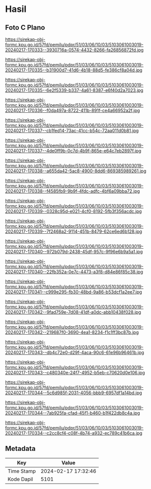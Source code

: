 # Hasil

## Foto C Plano

https://sirekap-obj-formc.kpu.go.id/57fd/pemilu/pdpr/51/03/06/10/03/5103061003019-20240217-170333--3930716a-0574-4432-8266-fa26856872fd.jpg

https://sirekap-obj-formc.kpu.go.id/57fd/pemilu/pdpr/51/03/06/10/03/5103061003019-20240217-170335--b31900d7-41d6-4b18-88d5-fe386cf8a04d.jpg

https://sirekap-obj-formc.kpu.go.id/57fd/pemilu/pdpr/51/03/06/10/03/5103061003019-20240217-170335--6e2f5339-b337-4a61-8387-e6f40d2a7023.jpg

https://sirekap-obj-formc.kpu.go.id/57fd/pemilu/pdpr/51/03/06/10/03/5103061003019-20240217-170336--f0da497a-8722-411b-891f-ce4a66952a2f.jpg

https://sirekap-obj-formc.kpu.go.id/57fd/pemilu/pdpr/51/03/06/10/03/5103061003019-20240217-170337--cb1fed14-73ac-41cc-b54c-72aa011d0b81.jpg

https://sirekap-obj-formc.kpu.go.id/57fd/pemilu/pdpr/51/03/06/10/03/5103061003019-20240217-170337--4de0ff9b-0c7d-4b9f-865e-e64c7eb2897f.jpg

https://sirekap-obj-formc.kpu.go.id/57fd/pemilu/pdpr/51/03/06/10/03/5103061003019-20240217-170338--a655da42-5ac8-4900-8dd6-869385989261.jpg

https://sirekap-obj-formc.kpu.go.id/57fd/pemilu/pdpr/51/03/06/10/03/5103061003019-20240217-170338--f4585fb9-9b9f-4fdc-adfc-4bf6a09bba72.jpg

https://sirekap-obj-formc.kpu.go.id/57fd/pemilu/pdpr/51/03/06/10/03/5103061003019-20240217-170339--0328c95d-e021-4cf0-8192-5fb3f356acdc.jpg

https://sirekap-obj-formc.kpu.go.id/57fd/pemilu/pdpr/51/03/06/10/03/5103061003019-20240217-170339--7f2468a2-9114-451b-8479-62ce6ed6b128.jpg

https://sirekap-obj-formc.kpu.go.id/57fd/pemilu/pdpr/51/03/06/10/03/5103061003019-20240217-170340--972b079d-2438-45df-957c-9f96e6b9a5a1.jpg

https://sirekap-obj-formc.kpu.go.id/57fd/pemilu/pdpr/51/03/06/10/03/5103061003019-20240217-170340--22fb352a-0e7c-4473-a3f8-d84e86f85c38.jpg

https://sirekap-obj-formc.kpu.go.id/57fd/pemilu/pdpr/51/03/06/10/03/5103061003019-20240217-170341--c999e295-fb30-48bd-9a86-b53dcf1a2ee7.jpg

https://sirekap-obj-formc.kpu.go.id/57fd/pemilu/pdpr/51/03/06/10/03/5103061003019-20240217-170342--9fad759e-7d08-41df-a0dc-abb10438f028.jpg

https://sirekap-obj-formc.kpu.go.id/57fd/pemilu/pdpr/51/03/06/10/03/5103061003019-20240217-170342--219687f0-3690-4ea1-8234-f1c1ff3bc87b.jpg

https://sirekap-obj-formc.kpu.go.id/57fd/pemilu/pdpr/51/03/06/10/03/5103061003019-20240217-170343--db4c72e0-d29f-4aca-90c6-61e96b96461b.jpg

https://sirekap-obj-formc.kpu.go.id/57fd/pemilu/pdpr/51/03/06/10/03/5103061003019-20240217-170343--c480340e-24f7-4952-b5eb-c70620d0e106.jpg

https://sirekap-obj-formc.kpu.go.id/57fd/pemilu/pdpr/51/03/06/10/03/5103061003019-20240217-170344--5c6d985f-2031-4056-bbb9-6957df1a14bd.jpg

https://sirekap-obj-formc.kpu.go.id/57fd/pemilu/pdpr/51/03/06/10/03/5103061003019-20240217-170344--7ab925fa-cfad-45f1-b460-b1f422db8c4a.jpg

https://sirekap-obj-formc.kpu.go.id/57fd/pemilu/pdpr/51/03/06/10/03/5103061003019-20240217-170334--c2cc8cf4-c08f-4b74-a932-ec789c41b6ca.jpg


## Metadata

| Key        | Value               |
| ---------- | ------------------- |
| Time Stamp | 2024-02-17 17:32:46 |
| Kode Dapil | 5101                |



